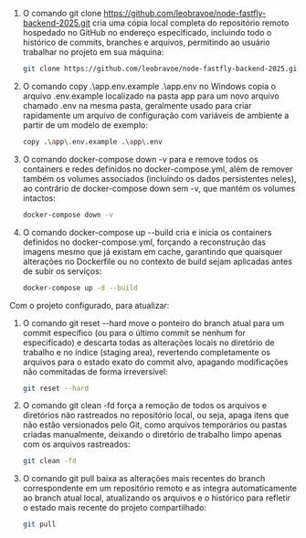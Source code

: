 1. O comando git clone https://github.com/leobravoe/node-fastfly-backend-2025.git cria uma cópia local completa do repositório remoto hospedado no GitHub no endereço especificado, incluindo todo o histórico de commits, branches e arquivos, permitindo ao usuário trabalhar no projeto em sua máquina:
   ```bash
   git clone https://github.com/leobravoe/node-fastfly-backend-2025.git
   ```

2. O comando copy .\app\.env.example .\app\.env no Windows copia o arquivo .env.example localizado na pasta app para um novo arquivo chamado .env na mesma pasta, geralmente usado para criar rapidamente um arquivo de configuração com variáveis de ambiente a partir de um modelo de exemplo:
   ```bash
   copy .\app\.env.example .\app\.env
   ```

3. O comando docker-compose down -v para e remove todos os containers e redes definidos no docker-compose.yml, além de remover também os volumes associados (incluindo os dados persistentes neles), ao contrário de docker-compose down sem -v, que mantém os volumes intactos:

   ```bash
   docker-compose down -v
   ```

4. O comando docker-compose up --build cria e inicia os containers definidos no docker-compose.yml, forçando a reconstrução das imagens mesmo que já existam em cache, garantindo que quaisquer alterações no Dockerfile ou no contexto de build sejam aplicadas antes de subir os serviços:
   ```bash
   docker-compose up -d --build
   ```

Com o projeto configurado, para atualizar:

1. O comando git reset --hard move o ponteiro do branch atual para um commit específico (ou para o último commit se nenhum for especificado) e descarta todas as alterações locais no diretório de trabalho e no índice (staging area), revertendo completamente os arquivos para o estado exato do commit alvo, apagando modificações não commitadas de forma irreversível:

   ```bash
   git reset --hard
   ```

2. O comando git clean -fd força a remoção de todos os arquivos e diretórios não rastreados no repositório local, ou seja, apaga itens que não estão versionados pelo Git, como arquivos temporários ou pastas criadas manualmente, deixando o diretório de trabalho limpo apenas com os arquivos rastreados:

   ```bash
   git clean -fd
   ```

3. O comando git pull baixa as alterações mais recentes do branch correspondente em um repositório remoto e as integra automaticamente ao branch atual local, atualizando os arquivos e o histórico para refletir o estado mais recente do projeto compartilhado:
   ```bash
   git pull
   ```

